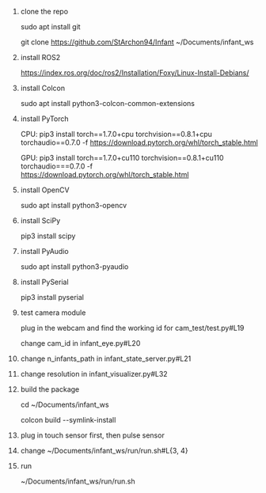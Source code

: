 1. clone the repo

    sudo apt install git
    
    git clone https://github.com/StArchon94/Infant ~/Documents/infant_ws
2. install ROS2

    https://index.ros.org/doc/ros2/Installation/Foxy/Linux-Install-Debians/
3. install Colcon

    sudo apt install python3-colcon-common-extensions
4. install PyTorch

    CPU: pip3 install torch==1.7.0+cpu torchvision==0.8.1+cpu torchaudio==0.7.0 -f https://download.pytorch.org/whl/torch_stable.html

    GPU: pip3 install torch==1.7.0+cu110 torchvision==0.8.1+cu110 torchaudio===0.7.0 -f https://download.pytorch.org/whl/torch_stable.html
5. install OpenCV

    sudo apt install python3-opencv
6. install SciPy

    pip3 install scipy
7. install PyAudio

    sudo apt install python3-pyaudio
8. install PySerial

    pip3 install pyserial
9. test camera module

    plug in the webcam and find the working id for cam_test/test.py#L19

    change cam_id in infant_eye.py#L20
10. change n_infants_path in infant_state_server.py#L21
11. change resolution in infant_visualizer.py#L32
12. build the package

    cd ~/Documents/infant_ws
    
    colcon build --symlink-install
13. plug in touch sensor first, then pulse sensor
14. change ~/Documents/infant_ws/run/run.sh#L{3, 4}
15. run

    ~/Documents/infant_ws/run/run.sh
